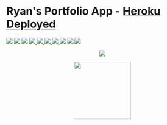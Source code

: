 # Ryan's Portfolio App - [Heroku Deployed](https://ryan-react-app.herokuapp.com/)

<img src='https://img.shields.io/badge/JavaScript-94.5%25-brightgreen?style=plastic&logo=javascript'>
<img src='https://img.shields.io/badge/CSS-3.1%25-green?style=plascit&logo=CSS3&logoColor=green'>
<img src='https://img.shields.io/badge/HTML-2.8%25-orange?style=plastic&logo=HTML5&logoColor=orange'>
<a href='https://github.com/rdrachenberg'>
    <img src='https://img.shields.io/badge/Mongo%20-DB-blue?style=plastic&logo=mongoDB&logoColor=success'>
</a>
<a href='https://github.com/rdrachenberg'>
    <img src='https://img.shields.io/badge/Node%20-.js-success?style=plastic&logo=Node.js&logoColor=success'>
    <img src='https://img.shields.io/badge/React%20-16.12.0-informational?style=plastic&logo=React&logoColor=#61DAFB'>
</a>
<a href='https://github.com/rdrachenberg'>
    <img src='https://img.shields.io/badge/Made%20by-rDrachenberg-blue?style=plastic&logo=visual-studio-code&logoColor=blue'>
</a> 
<img src= 'https://img.shields.io/github/issues/rdrachenberg/capital-block?style=plastic' />
<img src= 'https://img.shields.io/github/license/rdrachenberg/capital-block?style=plastic' />
<a href='mailto:RyanDrachenberg@gmail.com'>
    <img src='https://img.shields.io/badge/Ask%20me-anything-1abc9c.svg?logo=minutemailer&logoColor=#29B99B'>
</a>
</br>

<p align='center'>
    <a href='https://ryan-react-app.herokuapp.com/' >
        <img src='https://img.shields.io/badge/Heroku-Deployed-blue?style=for-the-badge'>
    </a>
</p>
<p align='center'>
    <a href='https://ryan-react-app.herokuapp.com/' >
        <img src='https://media.giphy.com/media/UQ1PjoQWY9XrejfOGC/giphy.gif' width=150px>
    </a>
</p>
</br>
